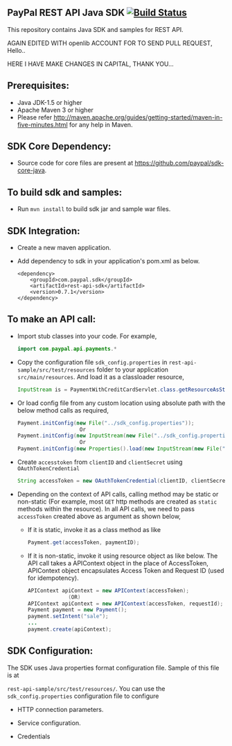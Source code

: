 ## PayPal REST API Java SDK [![Build Status](https://travis-ci.org/paypal/rest-api-sdk-java.png?branch=master)](https://travis-ci.org/paypal/rest-api-sdk-java)
This repository contains Java SDK and samples for REST API.


AGAIN EDITED WITH openlib ACCOUNT FOR TO SEND PULL REQUEST, Hello..

HERE I HAVE MAKE CHANGES IN CAPITAL, THANK YOU...

Prerequisites:
---------------
*	Java JDK-1.5 or higher
*	Apache Maven 3 or higher
*	Please refer http://maven.apache.org/guides/getting-started/maven-in-five-minutes.html for any help in Maven.

SDK Core Dependency:
---------------------
*	Source code for core files are present at https://github.com/paypal/sdk-core-java.

To build sdk and samples:
--------------------------
*	Run `mvn install` to build sdk jar and sample war files.

SDK Integration:
----------------
*	Create a new maven application.

*	Add dependency to sdk in your application's pom.xml as below.
		
		<dependency>
			<groupId>com.paypal.sdk</groupId>
			<artifactId>rest-api-sdk</artifactId>
			<version>0.7.1</version>
		</dependency>
		
		
To make an API call:
--------------------
*	Import stub classes into your code. For example,

	```java
	import com.paypal.api.payments.*
	```
		
*	Copy the configuration file `sdk_config.properties` in `rest-api-sample/src/test/resources` folder to your application `src/main/resources`. And load it as a classloader resource,

	```java
	InputStream is = PaymentWithCreditCardServlet.class.getResourceAsStream("/sdk_config.properties");
	```
		
*	Or load config file from any custom location using absolute path with the below method calls as required,
	```java
	Payment.initConfig(new File("../sdk_config.properties"));
						Or
	Payment.initConfig(new InputStream(new File("../sdk_config.properties")));
						Or
	Payment.initConfig(new Properties().load(new InputStream(new File("../sdk_config.properties"))));
	```

*	Create `accesstoken` from `clientID` and `clientSecret` using `OAuthTokenCredential` 

	```java
	String accessToken = new OAuthTokenCredential(clientID, clientSecret).getAccessToken();
	```
		
*	Depending on the context of API calls, calling method may be static or non-static (For example, most `GET` http methods are created as `static` methods within the resource). In all API calls, we need to pass `accessToken` created above as argument as shown below,
	 * If it is static, invoke it as a class method as like

		```java
		Payment.get(accessToken, paymentID);
		```
			
	 * If it is non-static, invoke it using resource object as like below. The API call takes a APIContext object in the place of AccessToken, APIContext object encapsulates Access Token and Request ID (used for idempotency).

		```java
		APIContext apiContext = new APIContext(accessToken);
				     (OR)
		APIContext apiContext = new APIContext(accessToken, requestId);
		Payment payment = new Payment();
		payment.setIntent("sale");
		...		
		payment.create(apiContext);
		```

		
SDK Configuration:
------------------
The SDK uses Java properties format configuration file. Sample of this file is at 
 
`rest-api-sample/src/test/resources/`. You can use the `sdk_config.properties` configuration file to configure

*	HTTP connection parameters.

*	Service configuration.

*	Credentials	
		

